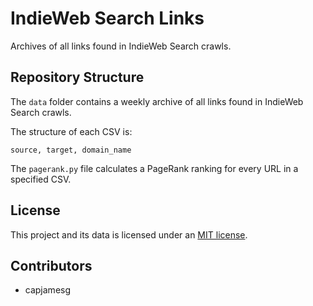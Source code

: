 # IndieWeb Search Links

Archives of all links found in IndieWeb Search crawls.

## Repository Structure

The `data` folder contains a weekly archive of all links found in IndieWeb Search crawls.

The structure of each CSV is:

	source, target, domain_name

The `pagerank.py` file calculates a PageRank ranking for every URL in a specified CSV.

## License

This project and its data is licensed under an [MIT license](LICENSE).

## Contributors

- capjamesg
